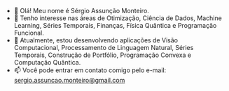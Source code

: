- 👋 Olá! Meu nome é Sérgio Assunção Monteiro.
- 👀 Tenho interesse nas áreas de Otimização, Ciência de Dados, Machine Learning, Séries Temporais, Finanças, Física Quântica e Programação Funcional. 
- 🌱 Atualmente, estou desenvolvendo aplicações de Visão Computacional, Processamento de Linguagem Natural, Séries Temporais, Construção de Portfólio, Programação Convexa e Computação Quântica.
- 📫 Você pode entrar em contato comigo pelo e-mail: sergio.assuncao.monteiro@gmail.com

<!---
sergiomonteiro76/sergiomonteiro76 is a ✨ special ✨ repository because its `README.md` (this file) appears on your GitHub profile.
You can click the Preview link to take a look at your changes.
--->
